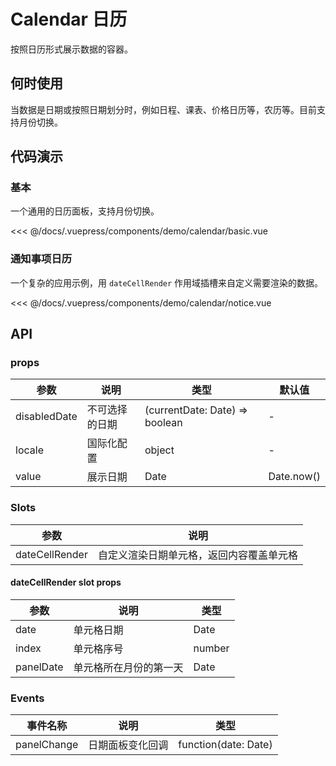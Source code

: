 # Calendar 日历

按照日历形式展示数据的容器。

## 何时使用

当数据是日期或按照日期划分时，例如日程、课表、价格日历等，农历等。目前支持月份切换。

## 代码演示

### 基本

一个通用的日历面板，支持月份切换。

<demo-calendar-basic/>

<<< @/docs/.vuepress/components/demo/calendar/basic.vue

### 通知事项日历

一个复杂的应用示例，用 `dateCellRender` 作用域插槽来自定义需要渲染的数据。

<demo-calendar-notice/>

<<< @/docs/.vuepress/components/demo/calendar/notice.vue

## API

### props

| 参数         | 说明           | 类型                           | 默认值      |
| ------------ | -------------- | ------------------------------ | ----------- |
| disabledDate | 不可选择的日期 | (currentDate: Date) => boolean | -           |
| locale       | 国际化配置     | object                         | -           |
| value        | 展示日期       | Date                           | Date.now\() |

### Slots

| 参数           | 说明                                     |
| -------------- | ---------------------------------------- |
| dateCellRender | 自定义渲染日期单元格，返回内容覆盖单元格 |

#### dateCellRender slot props

| 参数      | 说明                   | 类型   |
| --------- | ---------------------- | ------ |
| date      | 单元格日期             | Date   |
| index     | 单元格序号             | number |
| panelDate | 单元格所在月份的第一天 | Date   |

### Events

| 事件名称    | 说明             | 类型                 |
| ----------- | ---------------- | -------------------- |
| panelChange | 日期面板变化回调 | function(date: Date) |
